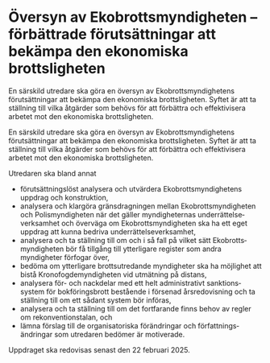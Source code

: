 # Översyn av Ekobrottsmyndigheten – förbättrade förutsättningar att bekämpa den ekonomiska brottsligheten

En särskild utredare ska göra en översyn av Ekobrotts­myndig­hetens förutsätt­ningar att bekämpa den ekono­miska brotts­ligheten. Syftet är att ta ställning till vilka åtgärder som behövs för att förbättra och effekti­visera arbetet mot den ekonomiska brotts­ligheten.

En särskild utredare ska göra en översyn av Ekobrotts­myndig­hetens förutsätt­ningar att bekämpa den ekono­miska brotts­ligheten. Syftet är att ta ställning till vilka åtgärder som behövs för att förbättra och effekti­visera arbetet mot den ekonomiska brotts­ligheten.

Utredaren ska bland annat

* förutsättningslöst analysera och utvärdera Ekobrotts­myndighetens uppdrag och konstruktion,
* analysera och klargöra gräns­dragningen mellan Ekobrotts­myndigheten och Polis­myndig­heten när det gäller myndig­heternas under­rättelse­verksamhet och överväga om Ekobrotts­myndigheten ska ha ett eget uppdrag att kunna bedriva under­rättelse­verksamhet,
* analysera och ta ställning till om och i så fall på vilket sätt Ekobrotts­myndigheten bör få tillgång till ytter­ligare register som andra myndigheter förfogar över,
* bedöma om ytterligare brotts­utredande myndig­heter ska ha möjlighet att bistå Kronofogde­myndigheten vid utmätning på distans,
* analysera för- och nackdelar med ett helt admi­nistrativt sanktions­system för bokförings­brott bestående i försenad årsredo­visning och ta ställning till om ett sådant system bör införas,
* analysera och ta ställning till om det fort­farande finns behov av regler om rekonven­tions­talan, och
* lämna förslag till de organisa­toriska förändringar och författnings­ändringar som utredaren bedömer är motiverade.

Uppdraget ska redovisas senast den 22 februari 2025.
